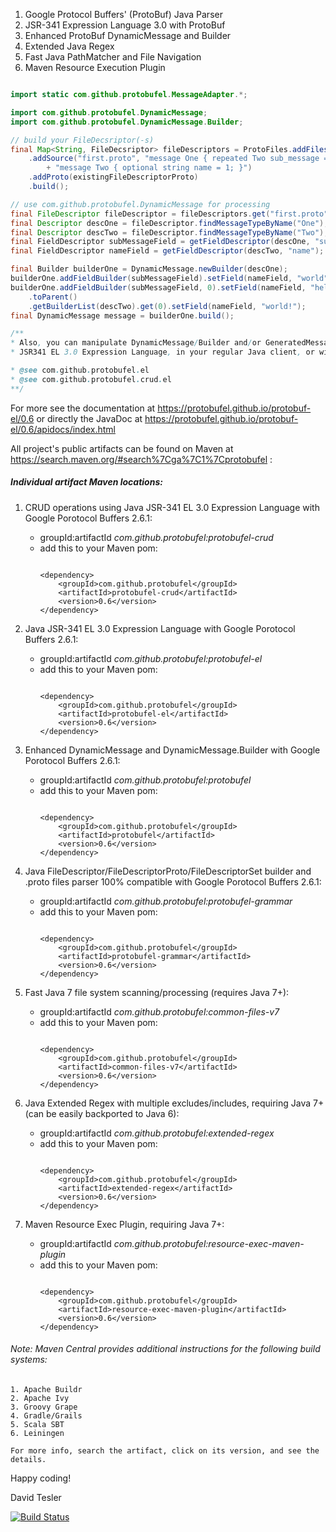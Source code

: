 1. Google Protocol Buffers' (ProtoBuf) Java Parser
2. JSR-341 Expression Language 3.0 with ProtoBuf
3. Enhanced ProtoBuf DynamicMessage and Builder
4. Extended Java Regex
5. Fast Java PathMatcher and File Navigation
6. Maven  Resource Execution Plugin

```java

import static com.github.protobufel.MessageAdapter.*;

import com.github.protobufel.DynamicMessage;
import com.github.protobufel.DynamicMessage.Builder;

// build your FileDecsriptor(-s) 
final Map<String, FileDecsriptor> fileDescriptors = ProtoFiles.addFilesByGlob("**/*.proto")
    .addSource("first.proto", "message One { repeated Two sub_message = 1; }\n" 
        + "message Two { optional string name = 1; }")
    .addProto(existingFileDescriptorProto)
    .build();

// use com.github.protobufel.DynamicMessage for processing
final FileDescriptor fileDescriptor = fileDescriptors.get("first.proto");
final Descriptor descOne = fileDescriptor.findMessageTypeByName("One");
final Descriptor descTwo = fileDescriptor.findMessageTypeByName("Two");
final FieldDescriptor subMessageField = getFieldDescriptor(descOne, "subMessage");
final FieldDescriptor nameField = getFieldDescriptor(descTwo, "name");

final Builder builderOne = DynamicMessage.newBuilder(descOne);
builderOne.addFieldBuilder(subMessageField).setField(nameField, "world");
builderOne.addFieldBuilder(subMessageField, 0).setField(nameField, "hello ")
    .toParent()
    .getBuilderList(descTwo).get(0).setField(nameField, "world!");
final DynamicMessage message = builderOne.build();      

/**
* Also, you can manipulate DynamicMessage/Builder and/or GeneratedMessage/Builder with 
* JSR341 EL 3.0 Expression Language, in your regular Java client, or within any Servlet/JSF! 

* @see com.github.protobufel.el
* @see com.github.protobufel.crud.el 
**/

```

For more see the documentation at https://protobufel.github.io/protobuf-el/0.6 or directly the JavaDoc at https://protobufel.github.io/protobuf-el/0.6/apidocs/index.html

All project's public artifacts can be found on Maven at https://search.maven.org/#search%7Cga%7C1%7Cprotobufel :

##### Individual artifact Maven locations:

1. CRUD operations using Java JSR-341 EL 3.0 Expression Language with Google Porotocol Buffers 2.6.1:
    
    - groupId:artifactId  *com.github.protobufel:protobufel-crud*
    - add this to your Maven pom:
        ```
        
        <dependency>
            <groupId>com.github.protobufel</groupId>
            <artifactId>protobufel-crud</artifactId>
            <version>0.6</version>
        </dependency>
        ```
2. Java JSR-341 EL 3.0 Expression Language with Google Porotocol Buffers 2.6.1:
    
    - groupId:artifactId  *com.github.protobufel:protobufel-el*
    - add this to your Maven pom:
        ```
        
        <dependency>
            <groupId>com.github.protobufel</groupId>
            <artifactId>protobufel-el</artifactId>
            <version>0.6</version>
        </dependency>
        ```
3. Enhanced DynamicMessage and DynamicMessage.Builder with Google Porotocol Buffers 2.6.1:
    
    - groupId:artifactId  *com.github.protobufel:protobufel*
    - add this to your Maven pom:
        ```
        
        <dependency>
            <groupId>com.github.protobufel</groupId>
            <artifactId>protobufel</artifactId>
            <version>0.6</version>
        </dependency>
        ```
4. Java FileDescriptor/FileDescriptorProto/FileDescriptorSet builder and .proto files parser 100% compatible with Google Porotocol Buffers 2.6.1:
    
    - groupId:artifactId  *com.github.protobufel:protobufel-grammar*
    - add this to your Maven pom:
        ```
        
        <dependency>
            <groupId>com.github.protobufel</groupId>
            <artifactId>protobufel-grammar</artifactId>
            <version>0.6</version>
        </dependency>
        ```
5. Fast Java 7 file system scanning/processing (requires Java 7+):
    
    - groupId:artifactId  *com.github.protobufel:common-files-v7*
    - add this to your Maven pom:
        ```
        
        <dependency>
            <groupId>com.github.protobufel</groupId>
            <artifactId>common-files-v7</artifactId>
            <version>0.6</version>
        </dependency>
        ```
6. Java Extended Regex with multiple excludes/includes, requiring Java 7+ (can be easily backported to Java 6):
    
    - groupId:artifactId  *com.github.protobufel:extended-regex*
    - add this to your Maven pom:
        ```
        
        <dependency>
            <groupId>com.github.protobufel</groupId>
            <artifactId>extended-regex</artifactId>
            <version>0.6</version>
        </dependency>
        ```
7. Maven Resource Exec Plugin, requiring Java 7+:
    
    - groupId:artifactId  *com.github.protobufel:resource-exec-maven-plugin*
    - add this to your Maven pom:
        ```
        
        <dependency>
            <groupId>com.github.protobufel</groupId>
            <artifactId>resource-exec-maven-plugin</artifactId>
            <version>0.6</version>
        </dependency>
        ```

###### Note: Maven Central provides additional instructions for the following build systems:

    1. Apache Buildr
    2. Apache Ivy
    3. Groovy Grape
    4. Gradle/Grails
    5. Scala SBT
    6. Leiningen
    
    For more info, search the artifact, click on its version, and see the details.


Happy coding!

David Tesler

[![Build Status](https://travis-ci.org/protobufel/protobuf-el.svg?branch=master)](https://travis-ci.org/protobufel/protobuf-el)
